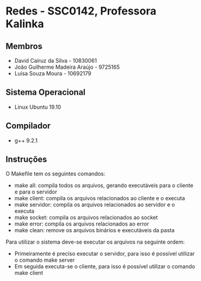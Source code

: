 # Redes - SSC0142, Professora Kalinka

## Membros

- David Cairuz da Silva - 10830061
- João Guilherme Madeira Araújo - 9725165
- Luísa Souza Moura - 10692179

## Sistema Operacional

- Linux Ubuntu 19.10

## Compilador

- g++ 9.2.1

## Instruções

O Makefile tem os seguintes comandos:

- make all: compila todos os arquivos, gerando executáveis para o cliente e para o servidor
- make client: compila os arquivos relacionados ao cliente e o executa
- make servidor: compila os arquivos relacionados ao servidor e o executa
- make socket: compila os arquivos relacionados ao socket
- make error: compila os arquivos relacionados ao error
- make clean: remove os arquivos binários e executáveis da pasta

Para utilizar o sistema deve-se executar os arquivos na seguinte ordem:

- Primeiramente é preciso executar o servidor, para isso é possível utilizar o comando make server
- Em seguida executa-se o cliente, para isso é possível utilizar o comando make client
